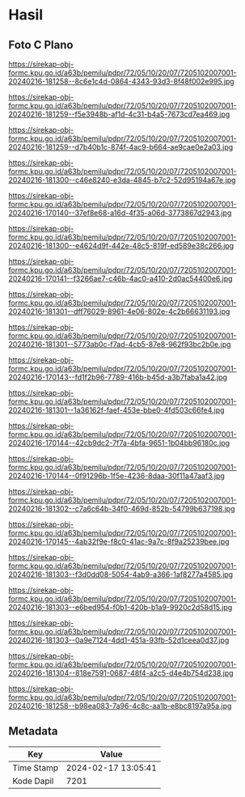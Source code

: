 # Hasil

## Foto C Plano

https://sirekap-obj-formc.kpu.go.id/a63b/pemilu/pdpr/72/05/10/20/07/7205102007001-20240216-181258--8c6e1c4d-0864-4343-93d3-8f48f002e995.jpg

https://sirekap-obj-formc.kpu.go.id/a63b/pemilu/pdpr/72/05/10/20/07/7205102007001-20240216-181259--f5e3948b-af1d-4c31-b4a5-7673cd7ea469.jpg

https://sirekap-obj-formc.kpu.go.id/a63b/pemilu/pdpr/72/05/10/20/07/7205102007001-20240216-181259--d7b40b1c-874f-4ac9-b664-ae9cae0e2a03.jpg

https://sirekap-obj-formc.kpu.go.id/a63b/pemilu/pdpr/72/05/10/20/07/7205102007001-20240216-181300--c46e8240-e3da-4845-b7c2-52d95194a67e.jpg

https://sirekap-obj-formc.kpu.go.id/a63b/pemilu/pdpr/72/05/10/20/07/7205102007001-20240216-170140--37ef8e68-a16d-4f35-a06d-3773867d2943.jpg

https://sirekap-obj-formc.kpu.go.id/a63b/pemilu/pdpr/72/05/10/20/07/7205102007001-20240216-181300--e4624d9f-442e-48c5-819f-ed589e38c266.jpg

https://sirekap-obj-formc.kpu.go.id/a63b/pemilu/pdpr/72/05/10/20/07/7205102007001-20240216-170141--f3266ae7-c46b-4ac0-a410-2d0ac54400e6.jpg

https://sirekap-obj-formc.kpu.go.id/a63b/pemilu/pdpr/72/05/10/20/07/7205102007001-20240216-181301--dff76029-8961-4e06-802e-4c2b66631193.jpg

https://sirekap-obj-formc.kpu.go.id/a63b/pemilu/pdpr/72/05/10/20/07/7205102007001-20240216-181301--5773ab0c-f7ad-4cb5-87e8-962f93bc2b0e.jpg

https://sirekap-obj-formc.kpu.go.id/a63b/pemilu/pdpr/72/05/10/20/07/7205102007001-20240216-170143--fd1f2b96-7789-416b-b45d-a3b7faba1a42.jpg

https://sirekap-obj-formc.kpu.go.id/a63b/pemilu/pdpr/72/05/10/20/07/7205102007001-20240216-181301--1a36162f-faef-453e-bbe0-4fd503c66fe4.jpg

https://sirekap-obj-formc.kpu.go.id/a63b/pemilu/pdpr/72/05/10/20/07/7205102007001-20240216-170144--42cb9dc2-7f7a-4bfa-9651-1b04bb96180c.jpg

https://sirekap-obj-formc.kpu.go.id/a63b/pemilu/pdpr/72/05/10/20/07/7205102007001-20240216-170144--0f91296b-1f5e-4236-8daa-30f11a47aaf3.jpg

https://sirekap-obj-formc.kpu.go.id/a63b/pemilu/pdpr/72/05/10/20/07/7205102007001-20240216-181302--c7a6c64b-34f0-469d-852b-54799b637198.jpg

https://sirekap-obj-formc.kpu.go.id/a63b/pemilu/pdpr/72/05/10/20/07/7205102007001-20240216-170145--4ab32f9e-f8c0-41ac-9a7c-8f9a25239bee.jpg

https://sirekap-obj-formc.kpu.go.id/a63b/pemilu/pdpr/72/05/10/20/07/7205102007001-20240216-181303--f3d0dd08-5054-4ab9-a366-1af8277a4585.jpg

https://sirekap-obj-formc.kpu.go.id/a63b/pemilu/pdpr/72/05/10/20/07/7205102007001-20240216-181303--e6bed954-f0b1-420b-b1a9-9920c2d58d15.jpg

https://sirekap-obj-formc.kpu.go.id/a63b/pemilu/pdpr/72/05/10/20/07/7205102007001-20240216-181303--0a9e7124-4dd1-451a-93fb-52d1ceea0d37.jpg

https://sirekap-obj-formc.kpu.go.id/a63b/pemilu/pdpr/72/05/10/20/07/7205102007001-20240216-181304--818e7591-0687-48f4-a2c5-d4e4b754d238.jpg

https://sirekap-obj-formc.kpu.go.id/a63b/pemilu/pdpr/72/05/10/20/07/7205102007001-20240216-181258--b98ea083-7a96-4c8c-aa1b-e8bc8197a95a.jpg


## Metadata

| Key        | Value               |
| ---------- | ------------------- |
| Time Stamp | 2024-02-17 13:05:41 |
| Kode Dapil | 7201                |



